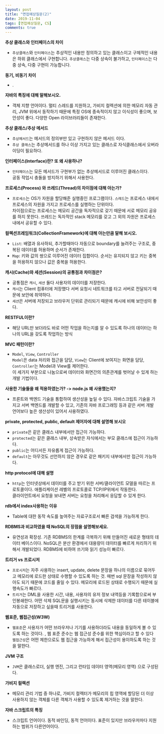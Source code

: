 ```yaml
---
layout: post
title: "면접예상질문(2)"
date: 2019-11-04
tags: [면접예상질문, CS]
comments: true
---
```



**추상 클래스와 인터페이스의 차이**
- `추상클래스`와 `인터페이스`는 추상적인 내용만 정의하고 있는 클래스이고 구체적인 내용은 하위 클래스에서 구현합니다. `추상클래스`는 다중 상속이 불가하고, `인터페이스`는 다중 상속, 다중 구현이 가능합니다.

**동기, 비동기 차이**
- .

**자바의 특징에 대해 말해보시오.**
- 객체 지향 언어이다. 멀티 스레드를 지원하고, 가비지 컬렉션에 의한 메모리 자동 관리,
JVM 위에서 동작하기 때문에 특정 OS에 종속적이지 않고 이식성이 좋으며, 보안성이 좋다.
다양한 Open 라이브러리들이 존재한다.

**추상 클래스/추상 메서드**
- `추상메서드`는 메서드의 정의부만 있고 구현하지 않은 메서드 이다.
- `추상 클래스`는 추상메서드를 하나 이상 가지고 있는 클래스로 자식클래스에서 오버라이딩이 필요하다.

**인터페이스(Interface)란? 또 왜 사용하나?**
- `인터페이스`는 모든 메서드가 구현부가 없는 추상메서드로 이루어진 클래스이다.<br>
  공동 작업시 충돌을 방지하기 위해서 사용한다.
  
**프로세스(Process) 와 쓰레드(Thread)의 차이점에 대해 아는가?**
- `프로세스`는 OS가 자원을 할당해준 실행중인 프로그램이다. `스레드`는 프로세스 내에서 프로세스의 자원을 가지고 프로세스를 실행하는 단위이다. <br>
  차이점으로는 프로세스는 메모리 공간을 독자적으로 갖기 때문에 서로 메모리 공유를 하지 못한다. 쓰레드는 독자적인 stack 메모리를 갖고 그 외의 자원은 프로세스 내에서 공유할 수 있다.

**컬렉션프레임워크(CollectionFramework)에 대해 아는만큼 말해 보시오.**
- `List`: 배열과 유사하되, 추가할때마다 자동으로 boundary를 늘려주는 구조로, 중복된 데이터를 허용하며 순서가 존재한다.
- `Map`: 키와 값의 쌍으로 이루어진 데이터 집합이다. 순서는 유지되지 않고 키는 중복을 허용하지 않으나 값은 중복을 허용한다. 

**캐시(Cache)와 세션(Session)의 공통점과 차이점은?**
- 공통점은 `캐시`, `세션` 둘다 사용자의 데이터를 저장한다.
- `캐시`는 Client 컴퓨터에 저장했다 서버 요청시 네트워크를 타고 서버로 전달되기 때문에 보안에 취약하다.
- `세션`은 서버에 저장되고 브라우저 단위로 관리되기 때문에 캐시에 비해 보안성이 좋다.

**RESTFUL이란?**
- 해당 URL만 보더라도 바로 어떤 작업을 하는지를 알 수 있도록 하나의 데이터는 하나의 
URL을 갖도록 작업하는 방식

**MVC 패턴이란?**
- `Model`, `View`, `Controller` <br>
  `Model`은 data 처리와 접근을 담당, `View`는 Client에 보여지는 화면을 담당, `Controller`는 Model과 View를 제어한다.<br> 
  이 세가지 부분으로 나눔으로써 데이터와 화면간의 의존관계를 벗어날 수 있게 하는 개발 기법이다.

**사용한 기술들을 왜 적용하였는가? -> node.js 왜 사용했는지?**
- 프론트와 백엔드 기술을 통합하여 생산성을 높일 수 있다. 자바스크립트 기술을 가지고 서버 백엔드를 개발할 수 있고, 기존의 자바 프로그래밍 등과 같은 서버 개발 언어보다 높은 생산성이 있어서 사용하였다.

**private, protected, public, default 제어자에 대해 설명해 보시오**
- `private`은 같은 클래스 내부에서만 접근이 가능하다.
- `protected`는 같은 클래스 내부, 상속받은 자식에서는 부모 클래스에 접근이 가능하다.
- `public`는 어디서든 자유롭게 접근이 가능하다.
- `default`는 아무것도 선언하지 않은 경우로 같은 패키지 내부에서만 접근이 가능하다.

**http protocol에 대해 설명**
- `http`는 인터넷상에서 데이터를 주고 받기 위한 서버/클라이언트 모델을 따르는 프로토콜이다. 애플리케이션 레벨의 프로토콜로 TCP/IP위에서 작동한다.<br>
클라이언트에서 요청을 보내면 서버는 요청을 처리해서 응답할 수 있게 한다. 

**rdb에서 index사용하는 이유**
- Table에 대한 동작 속도를 높여주는 자료구조로서 빠른 검색을 가능하게 한다.

**RDBMS과 비교하였을 때 NoSQL의 장점을 설명해보세요.**
- 유연성과 확장성. 기존 RDBMS의 한계를 극복하기 위해 만들어진 새로운 형태의 데이터 베이스이다. NoSQL은 분산 환경에서 대용량이 데이터를 빠르게 처리하기 위해서 개발되었다. RDBMS에 비하여 쓰기와 읽기 성능이 빠르다.

**트리거 vs 프로시저**
- `프로시저`는 자주 사용하는 insert, update, delete 문장을 하나의 이름으로 묶어두고 메모리에 로드한 상태로 수행할 수 있도록 하는 것. 매번 sql 문장을 작성하지 않아도 되기 때문에 코드를 줄일 수 있다. 메모리에 로드된 상태로 수행되기 때문에 실행속도가 빠르다.
- `트리거`는 DML을 사용한 시간, 내용, 사용자의 유저 정보 내역등을 기록함으로써 부인봉쇄한다. 어떤 삭제 SQL문을 실행시키는 동시에 삭제한 데이터를 다른 테이블에 자동으로 저장하고 싶을때 트리거를 사용한다.

**웹표준, 웹접근성(W3W)**
- `웹표준`은 사용자가 어떤 브라우저나 기기를 사용하더라도 내용을 동일하게 볼 수 있도록  하는 것이다. , 웹 표준 준수는 웹 접근성 준수를 위한 핵심이라고 할 수 있다<br>
  `웹접근성`은 어떤 제한으로도 웹 접근을 가능하게 해서 접근성이 용이하도록 하는 것을 말한다.

**JVM 구조**
- `JVM`은 클래스로더, 실행 엔진, 그리고 런타임 데이터 영역(메모리 영역) 으로 구성된다.

**가비지 컬렉션**
- 메모리 관리 기법 중 하나로, 가비지 컬렉터가 메모리의 힙 영역에 할당된 더 이상 사용하지 않는 객체를 다른 객체가 사용할 수 있도록 제거하는 것을 말한다.

**자바 스크립트의 특징**
- 스크립트 언어이다. 동적 바인딩, 동적 언어이다. 표준이 있지만 브라우저마다 지원하는 범위가 다른언어이다.
